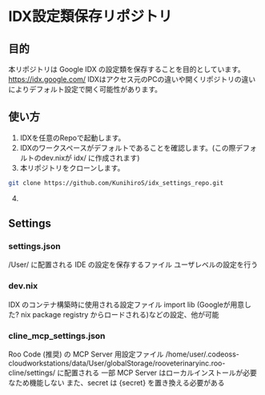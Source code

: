 # IDX設定類保存リポジトリ

## 目的
本リポジトリは Google IDX の設定類を保存することを目的としています。
https://idx.google.com/
IDXはアクセス元のPCの違いや開くリポジトリの違いによりデフォルト設定で開く可能性があります。

## 使い方
1. IDXを任意のRepoで起動します。
2. IDXのワークスペースがデフォルトであることを確認します。(この際デフォルトのdev.nixが idx/ に作成されます)
3. 本リポジトリをクローンします。
```bash
git clone https://github.com/KunihiroS/idx_settings_repo.git
```
4. 

## Settings
### settings.json
/User/ に配置される IDE の設定を保存するファイル
ユーザレベルの設定を行う

### dev.nix
IDX のコンテナ構築時に使用される設定ファイル
import lib (Googleが用意した? nix package registry からロードされる)などの設定、他が可能

### cline_mcp_settings.json
Roo Code (推奨) の MCP Server 用設定ファイル
/home/user/.codeoss-cloudworkstations/data/User/globalStorage/rooveterinaryinc.roo-cline/settings/
に配置される
一部 MCP Server はローカルインストールが必要なため機能しない
また、secret は {secret} を置き換える必要がある
